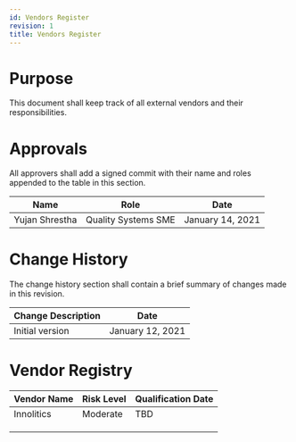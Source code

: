 ```yaml
---
id: Vendors Register
revision: 1
title: Vendors Register
---
```


# Purpose

This document shall keep track of all external vendors and their responsibilities.

# Approvals

All approvers shall add a signed commit with their name and roles appended to the table in this section.

| Name           | Role                | Date             |
| -------------- | ------------------- | ---------------- |
| Yujan Shrestha | Quality Systems SME | January 14, 2021 |

# Change History

The change history section shall contain a brief summary of changes made in this revision.

| Change Description | Date             |
| ------------------ | ---------------- |
| Initial version    | January 12, 2021 |

# Vendor Registry

| Vendor Name | Risk Level | Qualification Date |
| ----------- | ---------- | ------------------ |
| Innolitics  | Moderate   | TBD                |
|             |            |                    |
|             |            |                    |
|             |            |                    |


